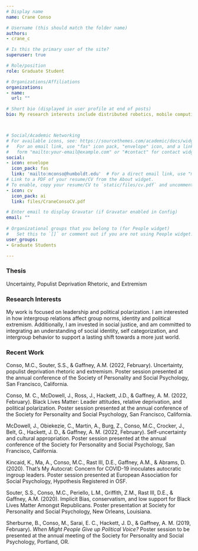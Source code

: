 ```yaml
---
# Display name
name: Crane Conso

# Username (this should match the folder name)
authors:
- crane_c

# Is this the primary user of the site?
superuser: true

# Role/position
role: Graduate Student

# Organizations/Affiliations
organizations:
- name: 
  url: ""

# Short bio (displayed in user profile at end of posts)
bio: My research interests include distributed robotics, mobile computing and programmable matter.



# Social/Academic Networking
# For available icons, see: https://sourcethemes.com/academic/docs/widgets/#icons
#   For an email link, use "fas" icon pack, "envelope" icon, and a link in the
#   form "mailto:your-email@example.com" or "#contact" for contact widget.
social:
- icon: envelope
  icon_pack: fas
  link: 'mailto:mconso@humboldt.edu'  # For a direct email link, use "mailto:test@example.org".
# Link to a PDF of your resume/CV from the About widget.
# To enable, copy your resume/CV to `static/files/cv.pdf` and uncomment the lines below.  
- icon: cv
  icon_pack: ai
  link: files/CraneConsoCV.pdf

# Enter email to display Gravatar (if Gravatar enabled in Config)
email: ""
  
# Organizational groups that you belong to (for People widget)
#   Set this to `[]` or comment out if you are not using People widget.  
user_groups:
- Graduate Students

---
```


<h3>Thesis</h3> 
Uncertainty, Populist Deprivation Rhetoric, and Extremism

<h3>Research Interests</h3>
My work is focused on leadership and political polarization. I am interested in how intergroup relations  affect group norms, identity and political extremism. Additionally, I am invested in social justice, and am committed to integrating an understanding of social identity, self categorization, and intergroup behavior to support a lasting shift towards a more just world.

<h3>Recent Work</h3>
<p>Conso, M.C., Souter, S.S., & Gaffney, A.M. (2022, February). Uncertainty, populist deprivation rhetoric and extremism. Poster session presented at the annual conference of the Society of Personality and Social Psychology, San Francisco, California.</p>

<p>Conso, M. C., McDowell, J., Ross, J., Hackett, J.D., & Gaffney, A. M. (2022, February). Black Lives Matter: Leader attitudes, relative deprivation, and political polarization.  Poster session presented at the annual conference of the Society for Personality and Social Psychology, San Francisco, California.</p>

<p>McDowell, J., Obiekezie, C., Martin, A., Burg, Z., Conso, M.C., Crocker, J., Belt, G., Hackett, J. D., & Gaffney, A. M. (2022, February). Self-uncertainty and cultural appropriation. Poster session presented at the annual conference of the Society for Personality and Social Psychology, San Francisco, California.</p>

<p>Kincaid, K., Ma, A., Conso, M.C., Rast III, D.E., Gaffney, A.M., & Abrams, D. (2020). That’s My Autocrat: Concern for COVID-19 inoculates autocratic ingroup leaders. Poster session presented at European Association for Social Psychology, Hypothesis Registered in OSF.</p>

<p>Souter, S.S., Conso, M.C., Periello, L.M., Griffith, Z.M., Rast III, D.E., & Gaffney, A.M. (2020). Implicit Bias, conservatism, and low support for Black Lives Matter Amongst Republicans. Poster presentation at Society for Personality and Social Psychology, New Orleans, Louisiana.</p>

<p>Sherburne, B., Conso, M., Sarai, E. C., Hackett, J. D., & Gaffney, A. M. (2019, February). <i>When Might People Give up Political Voice?</i> Poster session to be presented at the annual meeting of the Society for Personality and Social Psychology, Portland, OR.</p>
